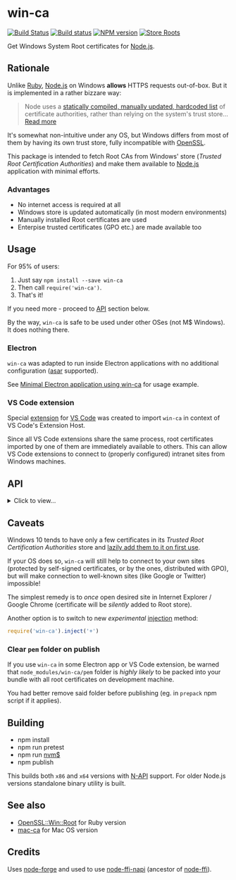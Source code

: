 # win-ca

[![Build Status](https://travis-ci.org/ukoloff/win-ca.svg)](https://travis-ci.org/ukoloff/win-ca)
[![Build status](https://ci.appveyor.com/api/projects/status/e6xhpp9d7aml95j2?svg=true)](https://ci.appveyor.com/project/ukoloff/win-ca)
[![NPM version](https://badge.fury.io/js/win-ca.svg)](http://badge.fury.io/js/win-ca)
[![Store Roots](https://github.com/ukoloff/win-ca/workflows/Store%20Roots/badge.svg)](https://github.com/ukoloff/win-ca/actions)

Get Windows System Root certificates for [Node.js][].

## Rationale

Unlike [Ruby][], [Node.js][] on Windows **allows**
HTTPS requests out-of-box.
But it is implemented in a rather bizzare way:

> Node uses a
> [statically compiled, manually updated, hardcoded list][node.pem]
> of certificate authorities,
> rather than relying on the system's trust store...
> [Read more][node/4175]

It's somewhat non-intuitive under any OS,
but Windows differs from most of them
by having its own trust store,
fully incompatible with [OpenSSL].

This package is intended to
fetch Root CAs from Windows' store
(*Trusted Root Certification Authorities*)
and make them available to
[Node.js] application with minimal efforts.

### Advantages

- No internet access is required at all
- Windows store is updated automatically (in most modern environments)
- Manually installed Root certificates are used
- Enterpise trusted certificates (GPO etc.) are made available too

## Usage

For 95% of users:

1. Just say `npm install --save win-ca`
2. Then call `require('win-ca')`.
3. That's it!

If you need more -
proceed to [API](#api)
section below.

By the way,
`win-ca` is safe to be used
under other OSes (not M$ Windows).
It does nothing there.

### Electron
`win-ca` was adapted to run inside Electron applications
with no additional configuration
([asar] supported).

See
[Minimal Electron application using win-ca][electron-win-ca]
for usage example.

### VS Code extension

Special [extension](vscode) for [VS Code]
was created to import `win-ca`
in context of VS Code's Extension Host.

Since all VS Code extensions share the same process,
root certificates imported by one of them
are immediately available to others.
This can allow VS Code extensions to connect to
(properly configured)
intranet sites from Windows machines.

## API
<details>
<summary>
Click to view...
</summary>

First versions of `win-ca`
opened Windows' *Trusted Root Certificate Store*,
fetched certificates,
deduplicated them and installed to
`https.globalAgent.options.ca`,
so they are automatically used for all
requests with Node.js' `https` module.

But sometimes one needs to
get these certificates to
do something else.
For that case,
full featured API was devised.
It is the only function
with numerous parameters
and operation modes, eg:

```js
const ca = require('win-ca')

rootCAs = []
// Fetch all certificates in PEM format
ca({
  format: ca.der2.pem,
  ondata: crt => rootCAs.push(crt)
})
```

### Entry points

`win-ca` offers three ways of importing:

1. Regular `require('win-ca')`
2. Fallback `require('win-ca/fallback')`
3. Pure API `require('win-ca/api')`

They all export the same API,
but differ in initialization:

1. `win-ca` *does* fetch certificates from
`Root` store,
saves them to disk
and makes them available to
`https` module with no effort.

2. `win-ca/fallback` does the same,
but it never uses [N-API](#n-api)
for fetching certificates,
so it should work
in all versions of Node.js
as well as inside Electron application.

3. `win-ca/api` does *nothing*,
just exports API,
so you decide yourself
what to do.

## API Parameters

API function may be called with no parameters,
but that makes little sense.
One should pass it object with some fields, ie:

- `format`
  defines representation of certificates to fetch.
  Available values are:

  | Constant | Value | Meaning
  |---|---:|---
  |der2.der | 0 | DER-format (binary, Node's [Buffer][])
  |der2.pem | 1 | PEM-format (text, Base64-encoded)
  |der2.txt | 2 | PEM-format plus some <abbr title="This is SPARTA!!!">laconic</abbr> header
  |der2.asn1| 3 | ASN.1-parsed certificate
  |der2.x509| 4 | Certificate in `node-forge` format (RSA only!)

  Default value is `der`.

  See also [der2](#der2) function below.

- `store` -
  which Windows' store to use.
  Default is `Root`
  (ie *Trusted Root Certification Authorities*).

  Windows has a whole lot of Certificate
  stores (eg `Root`, `CA`, `My`, `TrustedPublisher` etc.)
  One can list certificates from
  any of them
  (knowing its name)
  or several stores at once
  (using array for `store` parameter).

  ```js
  var list = []
  require('win-ca/api')({store: ['root', 'ca'], ondata: list})
  ```

- `unique`
  whether certificates list
  should be deduplicated.
  Default is `true`
  (no duplicates returned).

  Use `{unique: false}`
  to see all certificates
  in store.

- `ondata` - callback fired for each certificate found.

  Every certificate will be converted to `format`
  and passed as the first (the only) parameter.

  As a syntactic sugar,
  array can be passed instead of function,
  it will be populated with certificates.

- `onend` - callback fired (with no parameters) at the end of retrieval

  Useful for asynchronous invocations,
  but works in any case.

- `fallback` - boolean flag,
  indicating [N-API](#n-api)
  shouldn't be used
  even if it is available.

  Default value depends on Node.js version
  (4, 5 and 7 `{fallback: true}`;
  modern versions `{fallback: false}`).
  It is also `true` if Electron is detected.

  Finally, if `win-ca` has been required as
  `win-ca/fallback`,
  default value for this flag is also
  set to `true`.

  Note, that one can force [N-API](#n-api) by setting
  `{fallback: false}`,
  but if Node.js cannot proceed,
  exception will be thrown.
  It can be catched,
  but Node.js will nevertheless remain in unstable state,
  so beware.

- `async` - boolean flag to make retrieval process asynchronous
  (`false` by default)

  If `true`, API call returns immediately,
  certificates will be
  fetched later and feed to `ondata` callback.
  Finally `onend` callback will be called.

- `generator` - boolean flag to emulate ES6 generator
  (default: `false`)

  If called with this flag,
  ES6 iterator object is immediately
  returned
  (regular or asynchronous -
  according to `async` flag).

  ```js
  const ca = require('win-ca/api')

  // Iterate
  for (let der of ca({generator: true})) {
    // Process(der)
  }

  // Or thus (Node.js v>=6)
  let list = [...ca({generator: true})]

  // Or even (Node.js v>=10)
  for await(let der of ca({generator: true, async: true})) {
    // await Process(der)
  }
  ```

  Note, that if callbacks are set along
  with `generator` flag,
  they will be *also* fired.

- `inject` - how to install certificates
  (default: `false`, ie just fetch from store, do not install)

  If set to `true`,
  certificated fetched
  will be also added to
  `https.globalAgent.options.ca`
  (in PEM format, regardless of `format` parameter),
  so all subsequent calls
  to `https` client methods
  (https.request, https.get etc.)
  will silently use them
  *instead* of built-in ones.

  If set to `'+'`,
  new *experimental*
  method is used instead:
  `tls.createSecureContext()`
  is patched and
  fetched certificates
  are used *in addition* to
  built-in ones
  (and not only for `https`,
  but for all secure connections).

  Injection mode can be later
  changed (or disabled)
  with [.inject()](#inject)
  helper function.

- `save` - how to save certificates to disk
  (default: `false`, ie use *no* I/O at all)

  If set to string, or array of strings,
  they will be treated as
  list of candidate folders to save certificates to.
  First one that exists or can be
  (recursively) created will be used.

  If no valid folder path found,
  saving will be silently discarded.

  If `{save: true}` used,
  predefined list of folders will be tried:
    + `pem` folder inside `win-ca` module itself
    + `.local/win-ca/pem` folder inside user's profile

  Certificates will be stored into the folder in two formats:
    + Each certificate as separate text file with special file name
      (mimics behavour of [OpenSSL]'s `c_rehash` utility) -
      suitable for `SSL_CERT_DIR`
    + All certificates in single `roots.pem` file -
      suitable for `SSL_CERT_FILE`

  If `win-ca` is required not via `win-ca/api`,
  it calls itself with `{inject: true, save: true}`
  and additionaly sets `ca.path` field
  and `SSL_CERT_DIR` environment variable
  to the folder with certificates saved.

- `onsave` - callback called at the end of saving
  (if `save` is truthy).

  Path to a folder is passed to callback,
  or no parameters (`undefined`)
  if it has been impossible to save certificates to disk.

## Helper functions

Some internal functions are exposed:

### der2

```js
var certificate = ca.der2(format, certificate_in_der_format)
```

Converts certificate from DER
to
[format](#api-parameters)
specified in first parameter.

Function `.der2()` is curried:

```js
var toPEM = ca.der2(ca.der2.pem)

var pem = toPEM(der)
```

### hash
```js
var hash = ca.hash(version, certificate_in_der_format)
```
Gives certificate hash
(aka X509_NAME_hash),
ie 8-character hexadecimal string,
derived from certificate subject.

If version (first parameter) is 0,
an old algorithm is used
(aka X509_NAME_hash_old, used in OpenSSL v0.\*),
else - the new one
(X509_NAME_hash of OpenSSL v1.\*).

Function `.hash()` is also curried:

```js
var hasher = ca.hash()
console.log(hasher(der))
```

### inject
```js
ca.inject(mode)
// or:
ca.inject(mode, array_of_certificates)
```

Manages the way
certificates are
passed to other modules.

This function is internally called by API
when `{inject:}` parameter used.

First argument (`mode`) is injection mode:

- `false`: no injection, built-in certificates are used

- `true`: put certificates to `https.globalAgent.options.ca`
  and use them *instead* of built-in ones for `https` module

- `'+'`: new *experimental* mode:
  `tls.createSecureContext()` is patched
  and certificates are used
  *along with* built-in ones.
  This mode should affect all secure connections,
  not just `https` module.

Second parameter (`array_of_certificates`)
is list of certificates to inject.
If it is omitted,
previous list is used
(only inject mode is changed).

For example,
simplest way to test new
injection mode is:
```js
const ca = require('win-ca') // Fetch certificates and start injecting (old way)

ca.inject('+') // Switch to new injection mode
```

Note,
that this function should be called
before first secure connection is established,
since every secure connection populates
different caches,
that are extremely hard to invalidate.
Changing injection mode in the
middle of secure communication
can lead to unpredictable results.

## Legacy API
<details>
<summary>
Click to view...
</summary>

`win-ca` v2 had another API,
which is preserved for compatibility,
but discouraged to use.
It consists of three functions:

* Synchronous:
  + `.all()`
  + `.each()`
* Asynchronous:
  + `.each.async()`

```
var ca = require('win-ca')

do.something.with(ca.all(ca.der2.pem))
```

Note:
1. All three yield
    certificates
    in [node-forge][]'s format
    by default
    (unlike [modern API](#api),
    that returns DER
    if unspecified by user).

    Unfortunately, `node-forge` at the time of writing is unable to
    parse non-RSA certificates
    (namely, ECC certificates becoming more popular).
    If your *Trusted Root Certification Authorities* store
    contains modern certificates,
    legacy API calls
    will throw exception.
    To tackle the problem -
    pass them [format](#api-parameters)
    as the first parameter.

2. `.all()` deduplicates
  certificates (like [regular API](#api)),
  while both `.each` calls
  may return duplicates
  (`{unique: false}` applied)

3. `Root` store always used
  (no way for `store:` option)

4. Both `.each` calls require callback
    (with optional `format`)

    Synchronous `.each()` callback gets single
    argument - certificate
    (in specified format)

    ```js
      var ca = require('win-ca')
      ca.each(ca.der2.x509, crt=>
        console.log(crt.serialNumber)
      )
    ```

    Asynchronous `.each.async()` callback
    gets two parameters:
      + `error` (which is always `undefined` in this version)
      + `result` - certificate in requested `format`
        or `undefined` to signal end of retrieval

    ```js
    let ca = require('win-ca')

    ca.each.async((error, crt)=> {
      if (error) throw error;
      if(crt)
        console.log(forge.pki.certificateToPem(crt))
      else
        console.log("That's all folks!")
    })
    ```

</details>

## N-API

Current version uses [N-API],
so it can be used in [Node.js versions with N-API support][N-API-support],
i.e. v6 and all versions starting from v8.

Thanks to N-API, it is possible to precompile
[Windows DLL](n-api/crypt32.cpp) and save it to package,
so no compilation is needed at installation time.

For other Node.js versions
(v4, 5 or 7)
special [fallback utility](n-api/roots.c) is called
in the background to fetch the list anyway.

If you wish to use this fallback engine
(even for modern Node.js),
you can
```js
require('win-ca/fallback')
```
</details>

## Caveats

Windows 10 tends to
have only a few certificates in
its *Trusted Root Certification Authorities* store
and [lazily add them to it on first use][win.lazy].

If your OS does so,
`win-ca` will still help to
connect to your own sites
(protected by self-signed certificates,
or by the ones, distributed with GPO),
but will make connection to
well-known sites
(like Google or Twitter) impossible!

The simplest remedy is to
*once* open desired site in
Internet Explorer / Google Chrome
(certificate will be *silently* added
to Root store).

Another option is to switch to new
*experimental* [injection](#inject) method:
```js
require('win-ca').inject('+')
```

### Clear `pem` folder on publish

If you use `win-ca` in some Electron app or VS Code extension,
be warned that
`node_modules/win-ca/pem` folder
is *highly likely* to be packed into your bundle
with all root certificates on development machine.

You had better remove said folder
before publishing
(eg. in `prepack` npm script if it applies).

## Building

- npm install
- npm run pretest
- npm run [nvm$]
- npm publish

This builds both `x86` and `x64` versions with [N-API](#n-api) support.
For older Node.js versions standalone binary utility is built.

## See also

- [OpenSSL::Win::Root][] for Ruby version
- [mac-ca][] for Mac OS version

## Credits

Uses [node-forge][]
and used to use [node-ffi-napi][] (ancestor of [node-ffi][]).

[node-ffi]: https://github.com/node-ffi/node-ffi
[node-ffi-napi]: https://github.com/node-ffi-napi/node-ffi-napi
[node-forge]: https://github.com/digitalbazaar/forge
[OpenSSL::Win::Root]: https://github.com/ukoloff/openssl-win-root
[Node.js]: http://nodejs.org/
[Buffer]: https://nodejs.org/api/buffer.html
[Ruby]: https://www.ruby-lang.org/
[node.pem]: https://github.com/nodejs/node/blob/master/src/node_root_certs.h
[node/4175]: https://github.com/nodejs/node/issues/4175
[OpenSSL]: https://www.openssl.org/
[nvm$]: https://github.com/ukoloff/nvms
[N-API]: https://nodejs.org/api/n-api.html
[N-API-support]: https://github.com/nodejs/node-addon-api/blob/master/index.js#L17
[VS Code]: https://code.visualstudio.com/
[mac-ca]: https://github.com/jfromaniello/mac-ca
[Electron]: https://electronjs.org/
[electron-win-ca]: https://github.com/ukoloff/electron-win-ca
[win.lazy]: https://social.technet.microsoft.com/wiki/contents/articles/3147.pki-certificate-chaining-engine-cce.aspx
[asar]: https://github.com/electron/asar

